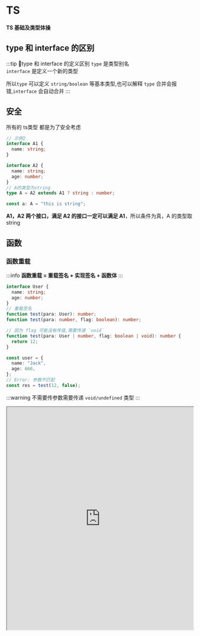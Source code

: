 # TS

**TS 基础及类型体操**

## type 和 interface 的区别

:::tip 🚀type 和 interface 的定义区别
`type` 是类型别名  
 `interface` 是定义一个新的类型

所以`type` 可以定义 `string/boolean` 等基本类型,也可以解释 `type` 合并会报错,`interface` 会自动合并
:::

## 安全
所有的 ts类型 都是为了安全考虑
```ts
// 示例2
interface A1 {
  name: string;
}

interface A2 {
  name: string;
  age: number;
}
// A的类型为string
type A = A2 extends A1 ? string : number;

const a: A = "this is string";
```

**A1，A2 两个接口，满足 A2 的接口一定可以满足 A1**，所以条件为真，A 的类型取 string

## 函数

### 函数重载

:::info
**函数重载 = 重载签名 + 实现签名 + 函数体**
:::

```ts
interface User {
  name: string;
  age: number;
}
// 重载签名
function test(para: User): number;
function test(para: number, flag: boolean): number;

// 因为 flag 可能没有传值,需要传递 `void`
function test(para: User | number, flag: boolean | void): number {
  return 12;
}

const user = {
  name: "Jack",
  age: 666,
};
// Error: 参数不匹配
const res = test(12, false);
```

:::warning
不需要传参数需要传递 `void/undefined` 类型
:::

<iframe src="https://www.typescriptlang.org/play?#code/JYOwLgpgTgZghgYwgAgKoGdrIN4ChnIhwC2EAXMumFKAOYDc+yct5hArsQEbSMC+uAPSDkgWcTAvvGA-b0CwKrhjsQCMMAD2IZJCoAKAA5wocChmgBKCiE48ojeYuVqNEbXoPnL0ADTIYAGxYUuFRUfCDgQMw5uXlwhEUADtUAuOW8-WmRAe+VAX4DAQptASHNAAnlAHgUPQAB0wEDIvMAkBOQAAwA3FWAAE2rkOQUlVXVNMF19Q2MoZAAfSKsPXxZkAKCQsIIR+qazCyioPAIoCDB2KHUARgAmXAEENSpkdkxBgF4cJiJSCgByAClEAGsnjyYWNgA2AHHRjCZCHDwAIngPkw4OQgCHlQAOpoBYOUAnMqAWUSPIAr5QygHozUEHQAw-1DMLhTiBzpt0Mhbt0tGDvHBoRATPQgA" width="100%" height="600"/>

### 函数兼容
目的是为了安全

:::tip
**_赋值的主要是赋值的是函数体_**  
形参数量少的可以赋值给形参数量多的,因为形参少，在 ***函数体内*** 只能用到这些形参
:::

#### 逆变

```ts
type Func = (a: string, b: string) => void;

let sum: Func;
// 形参数量比 Func 少
let f1 = (a: string) => {};
// 形参数量比 Func 多，在函数体内可能用到了形参
let f3 = (a: string, b: string, c: string) => {};

sum = f1;
// 错误，函数体还是f3，但是形参是 sum 的
sum = f3;
// sum 的函数体内需要 3 个参数
sum("1", "2");
```

<iframe src="https://www.typescriptlang.org/play?ssl=13&ssc=17&pln=1&pc=1#code/C4TwDgpgBAYgrgOwMYF4oAoCGAuAzsAJwEsEBzAGgCM9CTSBKFAPgDcB7IgEwChuAbCMCi44AW2zxk3APTSogI31AQ8qAHU0DziYBXrWIiRRAiDr9BUAGYBGKGiw1iZRkwDeAXxlylazZJ2AsTUAw-4Ap1QL+KyoDK8oChioD3yoC-AYAUroAMSoBhckoGQkYAzOYYOPjWFNRZdORIVnS2jrzCYumm3FCyUICYqYD30d6BQYAb8YD0ZqnegGLy7Urt5aJQgCFu1SJDaKnVta2A6foDgJBygFRyicYp6ABEJhvkGwBMOxtIG-RAA" width="100%" height="600"/>

#### 协变

:::tip
**_因为有可能拿着这个返回值去做其他事情，不能少个返回值_**
:::

因为赋值赋的是函数体,不能少一个返回值

```ts
type Func = () => { name: string; age: number };

let sum: Func;
let f1 = () => {
  return { name: "zs" };
};
let f2 = () => {
  return { name: "zs", age: 20, gender: 1 };
};

// 报错,少一个返回值
sum = f1;

sum = f2;

// 使用的时候,这两个是必须存在的
sum().age / sum.name;
```

<iframe src="https://www.typescriptlang.org/play?#code/C4TwDgpgBAYgrgOwMYF4oAoCUKB8BvBAQwFsIAuAZ2ACcBLBAcwBpCHyE5iAjCagXwBQAgDYRgUCpzLxkIsVABmARihosuPFGpi41BFAIlyAcgBeFY30GjxCgEyqM2fNuC79moqTJmLLNmR2AAxMbAgAJrxkKlZCAPRxUIClRoCYqUyAiDqAAHKAVHKAK-GAe2qAPAoCksQoykKl5XZAA" width="100%" height="600"/>

### 特点

**`TS` 中只有 `函数参数` 这一处逆变**

:::tip 🚀逆变/协变
**在逆变位置，可推导出交叉类型**  
**在协变位置，可推导出联合类型**
:::
交叉类型

```ts
type Bar<T> = T extends { a: (x: infer U) => void; b: (x: infer U) => void }
  ? U
  : never;

type T20 = Bar<{ a: (x: string) => void; b: (x: string) => void }>; // string
type T21 = Bar<{ a: (x: string) => void; b: (x: number) => void }>; // string & number
```

联合类型

```ts
type Foo<T> = T extends ()=>{ a: infer U; b: infer U } ? U : never;

type T10 = Foo<()=>{ a: string; b: string }>; // string
type T11 = Foo<()=>{ a: string; b: number }>; // string | number
```

<iframe src="https://www.typescriptlang.org/play?#code/C4TwDgpgBAQghgJwDwBUB8UC8UVQgD2AgDsATAZygG8o4AuKACnwYEtiAzCBKAVQEosGAG4B7VqQDcUAEYNmbTtz6DMI8aSgBfAFBQoAfj56oDYhGHdJOnaEg4ATAAYssREhr0mLKOWAJ2AHNVdQlpOW8GPwDiYKEoMQltNGkAelTffyDbcGgUBwBGV3hkT3kfaKCQhI1w8rMAVwBbGW5qxM0tFP10zJjAqAAyKGJm1oQbG17AeWVADeUc+wAxUVFUDGxcAiIySkZ+NTKodi4eXjqjpVPtQz5TEYsrSbs8gpdsZdW9g9oorNjzyqxZJpDKAwILF5Fd4rJBfNCHMHnUYtZRdEF9IJQAA+IzG3CAA" width="100%" height="600"/>

#### 数组逆变

```ts
interface Array<T> {
  concat(...arg: T[]): T[]; // 这种写法会禁止逆变，不去检测 逆变
  // concat:(...arg:T[])=>T[]
}

let p!: Array<Parent>;
let c!: Array<Child>;
p = c;
```

### 函数扩展

```ts
function getName() {}
namespace getName {
  export const type = "form";
}

console.log(getName.type); // form
```
### 函数对象
  ```ts
    const b = () =>'hello'
    b.id = false;

    // 定义类型
    const y: { ():string, id: boolean } = b

    // 可以写成下面的这种
    type FunctionWithId = {
        (): string;
        id: boolean;
    }

    const x: FunctionWithId = b
```
### 函数泛型

```ts
type ICallBack1 = <T>(item: T, idx: number) => T;

// 使用接口时确定类型，手动传入
type ICallBack<T> = (item: T, idx: number) => T;

//手动传入
let fun: ICallBack<string> = (item, idx) => item;

// 禁止手动传入,因为它的类型就是 T
let fun2: ICallBack1 = (item, idx) => item;

// 当传入一个字符串的时候，T 的类型被确定,返回值是 string 类型
fun2("aaa", 1);
```

`type ICallBack1 = <T>(item: T, idx: number) => void;` 这种是运行时,根据传入 `item` 的类型来自动推导

<iframe src="https://www.typescriptlang.org/play?ssl=12&ssc=36&pln=3&pc=1#code/FDAuE8AcFMAIEkDCBDANqgQsgxgawIywC8sAPACoB8AFAJajQC2AXLOQDSy0AmAHqwDsArowBG0AE4BKYpVgA3APY8A3CAD062IH95QBSugUuNAx8qA300B2HoCztQN4+gaPVAMP+BpI0AVSoAJ5QKaKsMFDhI0mHLgo5EjoGFjZOHn5YYTFJGSI5JVUNdSc3YFRoUFgAMyEBZh90LDxSAGdQCVoBAHMg2BCmdkipBIBvAF8U2EBAz0AjazTXdkADtUAuOUBg7UAQtxtARh1AejM2WA9M7LyBACZClGL-QiJGxma+VspOoA" width="100%" height="600"/>

## 字符串

### 固定后缀字符串

```ts
const sType: {
  [k: `${string}HD`]: any;
} = {
  aHD: "AAA",
};
```

### 字符串分发

```ts
// type T3 = "top-left" | "top-right" | "bottom-left" | "bottom-right"
type T3 = `${"top" | "bottom"}-${"left" | "right"}`;
// type T4 = 1 | "1" | 2 | 3 | "2" | "3"
type T4 = `${1 | 2 | 3}` | 1 | 2 | 3;
```

## 元祖[tuple]

**用于保存定长/定数据类型的数据**

### 可选参数

```ts
type Either2dOr3d = [number, number, number?];
const e: Either2dOr3d = [1, 1];

// 元祖类型，只能有一个数字
let d: [1 | 2 | 3] = [2];
```

### 剩余参数

```ts
type BooleansStringNumber = [...boolean[], string, number];

const f: BooleansStringNumber = ["1", 1];

// 前面只能是 boolean,或者是不填，不能是其他类型
const f: BooleansStringNumber = [false, 1, "1", 1]; //[!code error]
```

### 联合参数

```ts
// 可以不用写最后的布尔值，固定了位置
type StringNumberBooleans = [string | number, number, ...boolean[]];
let s: StringNumberBooleans = ["a", 12];
```

### 命名参数
更加详细介绍
```ts
type StringNumberBooleans = [name: string, age: number];
let s: StringNumberBooleans = ["a", 12];
```

## {} & Object & object

:::info  区别
object：表示任何非原始类型的值，包括对象、数组、函数等,但不包括 null 和 undefined  

Object 表示一个 js 的全局对象,任何时候都不建议使用

{} 是 Object 的实例,和 Object 一样
:::

<iframe src="https://www.typescriptlang.org/play?#code/FDA2FMBcAIHsCMBWAuOTwGNIG5gMdALzQDeAvttAPRXSAQKoKs2gMP+BeXoJ-aghjGD0ZmopjIG8fQNHqeJEWgBtALqUa9ZoAdTQCN+PfP2jDRBYgAoAlEQB8pCtVqMmgX8UFq9Fg0j84gIyVo7s9EB66QwA0PADsAVwBbeHAAJwcQCBh8ACZUAHk7HC148XJZc2Z2bmgUvntNBPFpbPkmZR5C9RKkDN0DQmMszwtrGtTo0uJnDwH2v36uosERGKhoAA9UNXtiACIAC3BQUFhFisBYOQtAdW1AMm9AJjkuQHzlQGnNYSZt2zHosCmAT2TupYB3WAjQABMtz13mIcThcrjcCt1NJMYAAvZDkcSLACGi2AQA" width="100%" height="600"/>

## 关键字

### NonNullable

去除 null 类型,*主要利用了 TS 的分发类型*

```ts
// 原理
type NonNullable<T> = T & {};
// null | HTMLElement
let ele = document.getElementById("div");
// 去除 null
type D = NonNullable<typeof ele>; // HTMLElement
//只有 HTMLElement
(ele as D).style.color = "red";
```

### is

类型收紧的更加具体

```ts
interface Bird {
  fly: string;
}

interface Fish {
  swim: string;
}

function isBird(val: Bird | Fish): val is Bird {
  return "fly" in val;
}

// 是因为 isBird 返回的是一个 boolean 值，所以才需要一个 is 关键字
function test(a: Bird | Fish) {
  if (isBird(a)) {
    a; // Bird
  } else {
  }
}
```

### satisfies(使满足)

```ts
interface Vibe {
  mood: "happy" | "sad";
}

// vibe.mood: "happy" | "sad"
const vibe: Vibe = {
  mood: "happy",
};

// vibe.mood: "happy"
const vibe = {
  mood: "happy",
} satisfies Vibe; // [!code ++]
```

```ts
type ICustomerImage = {
  height: string;
};

type UserImage = string | ICustomerImage;

interface IUser {
  id: number;
  image: UserImage;
}

const badImage: IUser = {
  id: 1,
  image: "aa",
};

const goodImage = {
  id: 1,
  image: "aa",
} satisfies IUser; // [!code ++]

badImage.image; // 只能获取字符串和 对象的公有方法
goodImage.image; // 就是一个字符串，可以获取字符串的方法
```


### Exclude(排除)
```ts
type Exclude<T, U> = T extends U ? never : T;
```

举例来说

```ts
type A = Exclude<"key1" | "key2", "key2">; // 'key1'
```

利用了条件类型中的分配原则

```ts
type A = `Exclude<'key1' | 'key2', 'key2'>`

// 等价于

type A = `Exclude<'key1', 'key2'>` | `Exclude<'key2', 'key2'>`

// =>

type A = ('key1' extends 'key2' ? never : 'key1') | ('key'2 extends 'key2' ? never : 'key2')

// =>

// never是所有类型的子类型
type A = 'key1' | never = 'key1'
```

### Extract(提取)

```ts
type Extract<T, U> = T extends U ? T : never;
```

### ReturnType

```ts
type MyReturnType<T extends Function> = T extends (...args: any) => infer R
  ? R
  : never;
```

### keyof

遍历
:::info
如果 T 里面是 类型的集合，T[P]返回的就是类型
T 里面是 具体的值，那么 T[P]返回的就是具体的值
:::

```ts
type ExcludeType<T extends Array<any>, K extends string | number | boolean> = {
  [P in keyof T]: T[P] extends K ? never : T[P];
}[number];
```

对多个对象进行遍历

```ts
type Merge<F extends Record<string, any>, S extends Record<string, any>> = {
  [K in keyof F | keyof S]: K extends keyof S
    ? S[K]
    : K extends keyof F
    ? F[K]
    : never;
};
```

重新映射
  
1. Uppercase 转大写
2. Lowercase
3. Capitalize 首字母大写
4. Uncapitalize 转小写

```ts
type G1<T> = {
  // 交叉类型限制 类型 相当于取的交集，因为 Capitalize 只接受 string
  // as 重新映射
  [k in keyof T as `get${Capitalize<k & string>}`]?: () => T[k];
};
```

### lookup(查找)

```ts
type D1 = {
  a: never;
  b: never;
  c: string;
};

// 使用 keyof 的意思是 Pick 后面只能使用 'a' | 'b' |'c'
type OmitNever<T> = Pick<
  T,
  { [P in keyof T]: T[P] extends never ? never : P }[keyof T]
>; // { 'name':'zs',age :12 }['name' | 'age'] 'zs'

type Me = { name: "阿宝哥"; city: "XM" }["name" | "city"];
type Me = "阿宝哥" | "XM"; // 先生成映射类型后再利用Lookup Types

interface Example {
  a: string;
  b: boolean;
}

// 可以是 布尔也可以是 字符串
let D: Example["b" | "a"] = false;
```

### infer

infer 只能在条件类型的 extends 子句中，推断的类型变量需要可以在条件类型的 true 分支中引用。

infer 可以指代一个类型，也可以是具体的值

:::danger
元组成员必须全部具有或全部不具有名称
:::

```ts
// 代表的是一个值
type TrimLeft<V extends string> = V extends ` ${infer R}` ? R : V;
let c: TrimLeft<" abcd"> = "abcd";

// [1, 2, 5, 3, 6]
type L = Flatten<[[1, 2, 5, 3], 6]>;

// 不断递归
type Flatten<T extends any[]> = T extends [infer F, ...infer R]
  ? F extends any[]
    ? [...Flatten<F>, ...Flatten<R>]
    : [F, ...Flatten<R>]
  : T;
```

具名

```ts
// R 指代的第一个字符，infer _ 没有用到
type First<T extends any[]> = T extends [infer R, ...infer _] ? R : never

// First<[() => 123, { a: string }] == ()=>123

// 具名元祖类型
type First<T extends any[]> = T extends [F:infer R, ...args:infer _] ? R : never
```

指代类型

```ts
type MyParameters<V extends Function> = V extends (s: infer P) => any
  ? P
  : never;

let c: MyParameters<(a: string) => string> = "";
```

### InstanceType

```ts
type InstanceType<T extends abstract new (...args: any) => any> =
  T extends abstract new (...args: any) => infer R ? R : any;
```

```ts
class MyClass {
  name: string;
  age: number;

  constructor(name: string, age: number) {
    this.name = name;
    this.age = age;
  }
  getName() {
    return this.name;
  }
}
type MyInstanceType = InstanceType<typeof MyClass>;

const instance: MyInstanceType = new MyClass("Alice", 30);
```



## any / unknown

:::info
unknown 是 top type  
any 有时候是 top type，有时候是 bottom type
:::

顶级类型

```ts
type x2 = string extends unknown ? true : false; // true
type x2 = string extends any ? true : false; // true
```

any 是 bottom type

```ts
let x: any = 1;
x = [];
```

## 分配条件类型（Distributive Conditional Types）

:::tip ✈️✈️✈️
对于使用 extends 关键字的条件类型（即上面的三元表达式类型），如果 ***extends 前面的参数*** 是一个 *泛型类型*，当传入该参数的是 *联合类型*，则使用分配律计算最终的结果。

分配律是指，将联合类型的联合项拆成单项，分别代入条件类型，然后将每个单项代入得到的结果再联合起来，得到最终的判断结果。
:::

满足两个要点即可适用分配律:

1. 参数是泛型类型
2. 代入参数的是联合类型

```ts
type P<T> = T extends "x" ? string : number;
type A3 = P<"x" | "y">; // A3的类型是 string | number
```

#### 防止条件判断中的分配

:::tip 🚀 防止条件判断中的分配
被 **数组、元组或 Promise** 等包装
:::


禁止分发

```ts{13-15}
// 元祖类型
type WrappedTuple<T> = [T] extends [boolean] ? "Y" : "N";
// 数组类型
type WrappedArray<T> = T[] extends boolean[] ? "Y" : "N";
// Promise
type WrappedPromise<T> = Promise<T> extends Promise<boolean> ? "Y" : "N";
​

type T1 = WrappedTuple<number | boolean>; // "N"
type T2 = WrappedArray<number | boolean>; // "N"
type T3 = WrappedPromise<true | false>; // "Y"

// 重要
type NoDistrubate<T> = T & {}
type UnionAsset<T> =  NoDistrubate<T> extends boolean ? true :false
// 没有分发
type s = UnionAsset<true | false>  // true

```

## enum(枚举)

### 扩展


```ts
enum Seasons {
  Spring = "Spring",
  Summer = "Summer",
}

namespace Seasons {
  export let Autum = "Autum";
  export let Winter = "Winter";
}

let s = Seasons.Autum; //[!code ++]
```

编译结果是:

```js
var Seasons;
(function (Seasons) {
  Seasons["Spring"] = "Spring";
  Seasons["Summer"] = "Summer";
})(Seasons || (Seasons = {}));

(function (Seasons) {
  Seasons.Autum = "Autum";
  Seasons.Winter = "Winter";
})(Seasons || (Seasons = {}));
```

### 获取 enum 的 key / value

```ts
enum Status {
  SUCCESS = "success",
  DANGER = "danger",
  WARNING = "warning",
}
```

#### 获取枚举的 key 类型

```ts
type StatusKey = keyof typeof Status;
// 'SUCCESS' | 'DANGER' | 'WARNING'

const keyArr: StatusKey[] = ["SUCCESS", "DANGER"]; // passed
```

#### 获取枚举的 value 类型

```ts
type StatusVal = `${Status}`;
// 'success' | 'danger' | 'warning'

const valArr: StatusVal[] = ["success", "danger", "warning"]; // passed
```

## assets

保证后续代码的安全执行,可以在后面推导出具体的类型

```ts
function assert(value: unknown, message?: string): asserts value {
  if (!value) {
    throw new Error(message);
  }
}
```

assets NonNullable

```ts
function assertNonNull<T>(obj: T): asserts obj is NonNullable<T> {
  if (obj === null || obj === undefined) {
    throw new Error("Assertion failed: Object is null or undefined");
  }
}
```

assets number[]

```ts
function assertNumberArray(value: unknown): asserts value is number[] {
  if (!(value as any[]).every(item => typeof item === "number")) {
    throw new Error();
  }
}
```

## as(重新映射)

```ts{8}
interface Person {
  name:string
  age:number
  address:string
}

type PickKeysByValues<T extends object,U>={
  [K in keyof T as T[K] extends U ? never : K]:T[K]
}

type C = PickKeysByValues<Person,string>
```

## 类型体操

### lookup (0062)

本质是把 Animal 中取出 type 值相等的

```ts
interface Cat {
  type: "cat";
  breeds: "Abyssinian" | "Shorthair" | "Curl" | "Bengal";
}

interface Dog {
  type: "dog";
  breeds: "Hound" | "Brittany" | "Bulldog" | "Boxer";
  color: "brown" | "white" | "black";
}

type Animal = Cat | Dog;

type cases = [
  Expect<Equal<LookUp<Animal, "dog">, Dog>>,
  Expect<Equal<LookUp<Animal, "cat">, Cat>>
];
```

```ts
//满足分发, 会进行分发
type Extract<T, U> = T extends U ? T : never;

type LookUp<U extends { type: string }, T> = T extends U["type"]
  ? Extract<U, { type: T }>
  : never;
```

### 获取必填属性(0057)

```ts
type cases = [
  Expect<Equal<GetRequired<{ foo: number; bar?: string }>, { foo: number }>>,
  Expect<
    Equal<GetRequired<{ foo: undefined; bar?: undefined }>, { foo: undefined }>
  >
];
```

Required 只能接收一个大的类型

```ts
//  type Required<T> = {
//     [P in keyof T]-?: T[P];
// };

type GetRequired<T> = {
  [K in keyof T as T[K] extends Required<T>[K] ? K : never]: T[K];
};

type y = GetRequired<{ foo: number; bar?: string }>;
```

### 获取可选的 key 值

```ts
type cases = [
  Expect<Equal<OptionalKeys<{ a: number; b?: string }>, "b">>,
  Expect<Equal<OptionalKeys<{ a: undefined; b?: undefined }>, "b">>,
  Expect<
    Equal<
      OptionalKeys<{ a: undefined; b?: undefined; c?: string; d?: null }>,
      "b" | "c" | "d"
    >
  >,
  Expect<Equal<OptionalKeys<{}>, never>>
];
```

两种方式

1. 上文中的 `Required` 取反
   ```ts
   type OptionalKeys<T> = keyof Optional<T>;
   // 判断元素是否在 必填项中
   type Optional<T> = {
     [K in keyof T as T[K] extends Required<T>[K] ? never : K]: T[K];
   };
   ```
2. 判断是否与 `Omit` 之后的相同
   **K 写在形参里面还要再写一遍,因为是需要分发**

   ```ts
   type OptionKeys<T, K = keyof T> = K extends keyof T
     ? Omit<T, K> extends T
       ? K
       : never
     : never;

   interface Person {
     name: string;
     age?: number;
   }

   type G = OptionKeys<Person>; // age
   ```

   原因是,必填项可以继承自 `Person`,如果使用 `Omit` 忽略之后还能 extends T,则说明是 可选

   ```ts
   // {
   //    name: string;
   // }

   type L = Omit<Person, "age">;
   // true
   type X2 = L extends Person ? true : false;

   // {
   //    age: number | undefined;
   // }
   type L = Omit<Person, "name">;
   // false
   type X2 = L extends Person ? true : false;
   ```

### 设置 readOnly

```ts
type cases = [
  Expect<Alike<MyReadonly2<Todo1>, Readonly<Todo1>>>,
  // todo1 / todo2 都设置为 readonly
  Expect<Alike<MyReadonly2<Todo1, "title" | "description">, Expected>>,
  Expect<Alike<MyReadonly2<Todo2, "title" | "description">, Expected>>
];

interface Todo1 {
  title: string;
  description?: string;
  completed: boolean;
}

interface Todo2 {
  readonly title: string;
  description?: string;
  completed: boolean;
}

interface Expected {
  readonly title: string;
  readonly description?: string;
  completed: boolean;
}
```

先把所有的参数都变为`readonly`，再与后面的进行交叉

```ts{4}
type MyReadonly2<T, K extends keyof T = keyof T> = {
  readonly [P in K]: T[P]
} & {
  [P in keyof T as P extends K ? never : P]: T[P]
}
```

原因

```ts

// {
//   z:string
// }

type X3 = {
  readonly z: string;
} & {
  z: string;
};

type C<T> = {
  [k in keyof T]: T[k];
};

// 交叉类型是一个是马老师的粉丝,一个是蔡徐坤的粉丝,他们共有的粉丝是交叉类型
type g3 = C<X3>;
```
### flatten
 深度数组展开
```ts
type cases = [
  Expect<Equal<Flatten<[]>, []>>,
  Expect<Equal<Flatten<[1, 2, 3, 4]>, [1, 2, 3, 4]>>,

  Expect<Equal<Flatten<[1, [2]]>, [1, 2]>>,

  Expect<Equal<Flatten<[1, 2, [3, 4], [[[5]]]]>, [1, 2, 3, 4, 5]>>,
  Expect<Equal<Flatten<[{ foo: 'bar'; 2: 10 }, 'foobar']>, [{ foo: 'bar'; 2: 10 }, 'foobar']>>,
]
```
递归查询
```ts
type Flatten<T extends any[]> = T extends [infer First, ...infer RT] 
    ? First extends any[]
      ? [...Flatten<First>, ...Flatten<RT>]
      : [First, ...Flatten<RT>]
    : [];
```

### StringToUnion
```ts
Expect<Equal<StringToUnion<''>, never>>,
  Expect<Equal<StringToUnion<'t'>, 't'>>,
  Expect<Equal<StringToUnion<'hello'>, 'h' | 'e' | 'l' | 'l' | 'o'>>,
  Expect<Equal<StringToUnion<'coronavirus'>, 'c' | 'o' | 'r' | 'o' | 'n' | 'a' | 'v' | 'i' | 'r' | 'u' | 's'>>,
```
使用 | 手动联合  
```ts
type StringToUnion<T extends string> = T extends `${infer K}${infer Rest}` ? 
  K | StringToUnion<Rest> : never
```
### merge
```ts
type Foo = {
  a: number
  b: string
}
type Bar = {
  b: number
  c: boolean
}

type cases = [
  Expect<Equal<Merge<Foo, Bar>, {
    a: number
    b: number
    c: boolean
  }>>,
]
```
```ts
type Merge<T extends Record<string,unknown>,U extends Record<string,unknown>>= {
    [K in (keyof T | keyof U)]:K extends keyof T ? T[K] : K extends keyof U ? U[K] :never
  }
```
### as 
```ts
interface Person {
  name:string,
  age:number
}
// getName:()=>string
type G1<T> = {
  // 交叉类型限制 类型 相当于取的交集，因为 Capitalize 只接受 string
  // as 重新映射
  [k in keyof T as `get${Capitalize<k & string>}`]?:()=>T[k]
}

let l:G1<Person> = {
  getAge:()=>12,
  getName:()=>"2"
}
```
### 字符串联合类型 和 string 合并

```ts
  type C = "sm" | "md" | Omit<string,"sm"|"md">; // 不能 string，
  // 否则 sm 和  md 不生效
  let g:C = "aaa"
  let f:C = "sm"
```
### 两个对象取交集
要理解 `Extract` 的作用  
`type Extract<T,U> = T extends U ? T : never`
```ts
let person1 = {
    name: 'zhufeng',
    age: 11,
    address: '回龙观'
}
let person2 = {
    address: '回龙观',
}

type InterSection<T extends object, K extends object> = 
  Pick<T, Extract<keyof T, keyof K>>

// {
//   address: string;
// }
type InterSectionPerson = InterSection<typeof person1, typeof person2>
```

### 数组转联合类型
使用 `Array` 
```ts
type ElementOf<T> = T extends Array<infer R> ? R : any;

type TupleToUnion = ElementOf<[string,number,boolean]> // 使用 infer  
// string | number | boolean
```

### Filter
```ts
type Filter<T,U extends keyof any,F extends any[] = []> =
	T extends [infer L,...infer R] ? 
	L extends U ? Filter<R,U,[...F,L]> : Filter<R,U,F> : F;// 说明已经遍历完毕

type x = Filter<["a",false,1,"dev"],string>
```

### 🚩联合转交叉
在 逆变 中可以联合转交叉
在 `T extends  any` 中使用了分发
```ts
 type UnionToIntersection<T> = (
  T extends any
  ? (arg: T) => void
  : never
) extends (arg: infer U) => void ? U : never

type Eg9 = UnionToIntersection<{ key1: string } | { key2: number }>
```
### 🚩可选key
1. 第一种写法
```ts
  type OptionalKeys<T> = {
  [P in keyof T]: {} extends Pick<T, P> ? P : never
}[keyof T];
```
2. 第二种写法
   ```ts
    type OptionalKeys<T,P extends keyof T= keyof T> = P extends keyof T ? T[P] extends {} ? P : never
    :never
   ```
3. 第三种写法
   ```ts
    type RequiredKey<T> = { [P in keyof T]-?: T[P] };

    type OptionKeys<T> = {
      [K in keyof T as T[K] extends RequiredKey<T>[K] ? never : K]: T[K];
    };
   ```   
  原理
  ```ts
    // false
  type Eg2 = {} extends {key1: string} ? true : false;
    // Eg3 = true
  type Eg3 = {} extends {key1?: string} ? true : false;
  ```
  ### Promise 数组
  :::tip
   keyof 一个数组 是一个 0 | 1 | 2 
  :::
  ```ts
  type N = [number ,string, boolean];

  type C<T> = {
    [K in keyof T]:Promise<T[K]> 
    // keyof 一个数组  也是返回一个 数组
  }

  let PromiseAry:C<N> = [
    Promise.resolve(2),
    Promise.resolve("a"),
    Promise.resolve(false),
  ]
  ```
  不能使用 `type x =  Promise<N[number]>`,否则会变成
  `type x = Promise<string | number | boolean>`
  ### 🚩ParseQueryString
  ```ts
  type MergeValues<One, Other> = One extends Other ? One: [One, Other];

    type MergeParams<
      OneParam extends Record<string, any>,
      OtherParam extends Record<string, any>
    > = {
        [Key in keyof OneParam | keyof OtherParam]:
        Key extends keyof OneParam
        ? Key extends keyof OtherParam
        // 既存在于 oneParam ，又存在于 OtherParam
        ? MergeValues<OneParam[Key], OtherParam[Key]>
        : OneParam[Key]
        : Key extends keyof OtherParam
        ? OtherParam[Key]
        : never;
      };

    // 把 string 改成对象 -->
    type ParseParam<Param extends string> =
      Param extends `${infer Key}=${infer Value}`
      ? {
        [K in Key]: Value; // 必须使用 K in Key
      }
      : {};

  type ParseQueryString<Str extends string> =
    Str extends `${infer Param}&${infer Rest}`
    ? MergeParams<ParseParam<Param>, ParseQueryString<Rest>>
    : ParseParam<Str>; // 这个是最后一位 c = 3 可以直接换成 { c : 3 }

  type ParseQueryStringResult = ParseQueryString<"a=1&a=2&b=2&c=3">;
  ```

  简写
  ```ts
  type Split<T, str extends string = '', Res extends any[] = []> =
  T extends `${infer L}${str}${infer R}` ? Split<R, str, [...Res, L]> : [...Res, T]

  type Z2 = Split<"a=1&b=2&c=3", '&'>;
    
    // [a=1,b=2,c=3] 转成 {a:1,b:2,c:3}
  type Z3 = {
      [K in Z2[number] as Split<K,"=">[0]]:Split<K,"=">[1]
    }
  ```

### 表达式重载
  ```ts
    type Example = {
        (x: number): number;
        (x: string): string;
    }

  const c:Example = (a: any)=>a
  c("any")
  ```

  ```ts
    const is: {
      (name: string, state: boolean): string | number;
      (name: string): number | string
    } = (name: string, args?:boolean) => {

      if(args === false){
        return name
      }else {
        return 0
      }
    }

    is("a",false)
  ```

  ```ts
    interface Counter {
      ():void,
      count:number
    }
  // 原理很简单 
  // const 定义的是固定的值 const a:string = 'a' 
  // const 关键字确保不会发生对变量进行重新分配，并且只保证该字面量的严格类型

  // let 定义的是可变的 let a:string = 'a' 那么 a 是string
  // let 扩展为更通用的类型，并允许将其重新分配给该类型的其他值
  const c203 = ():Counter =>{
    const c = () =>{}; // 这个地方 let 报错
    c.count = 20
    return c
  }
```
## 应用
  ### 对象合并
  ```ts
    const pt = { x: 666, y: 888 };

    const id = { name: "semlinker" };
    // 可以获取所有属性
    const x = {...pt,...id}

    // 或者使用 Object.assign
    let z = {}
    const x = Object.assign(z,pt,id);
    z // [!code error]
    x //[!code ++]
  ```
### 联合交叉

```ts
    interface ILogInUserProps {
      isLogin: boolean;
      name: string;
      age:number
    }

    interface IUnLoginUserProps {
      isLogin: boolean;
      from: string;
      sex:0 | 1
    }

    type f = (ILogInUserProps |  IUnLoginUserProps) & { city:string}

    let a:f = {
      isLogin: false,
      name: "123",
      age:12,
      city:""
    }

```
  ### 可选部分属性
  先把其中的不需要可选的属性使用 `Omit` 提取出来,再使用 `Partial`把可选属性变为可选

  ```ts
  interface User {
    name: string;
    age: number;
    hobby: string;
  }

// 拿出其他值 & 让这两个值 变成可选
type C<T,S extends keyof T> = Omit<T,S> & Partial<Pick<T,S>>

type d = Computed<C<User,'age' | 'hobby'>>
```
### 🚩获取对象的key值
`K extends keyof S` 是为了分发
```ts
// 遍历对象，取其中的key 值
// T 是对象,如果 F 有值的话
type Path<S,F extends string = '',K extends keyof S = keyof S > = K extends keyof S ? 
  S[K] extends object ? Path<S[K],`${F}${F extends '' ? '':'.'}${K & string}`,keyof S[K]>
  // {name:"zs"} 非嵌套对象
  :`${F}${F extends '' ? '' : "."}${K & string}`: any;



function fn<S>(schema: S): (path: Path<S>) => void {
  return path => {};
}

const i = fn({
  home: {
    toolbar: {
      title: "title",
      welcome: "welcome",
    },
  },
  login: {
    userName: "用户名",
    age: 20,
  },
});

i("home.toolbar.welcome");
```

<iframe width="100%" height="600px"
src="https://www.typescriptlang.org/play?#code/FAguE8AcFMAIAUCGoAWAeAygGgGK2gB6jQB2AJgM6wWgBOAliQOawC8sA5B1gNL5GlKsANbRwAewBmsDGxFipM2AD45fQsXJVRE6bID8sYLBkBtHgF1+moeIBGAK2gBjULENJUmcxawADABIAbxwAX2C8DUEqLndODgAuDgA6DnCgvgAyajpGJlC-LB1FDB9lY1gEwJD0yIEteLjYhNgAImTW9KychmYClsQScABuECNgSQBXEld6cRJYSRJMZQAKCmcUaABbRBaMAEoW1chkFBbPdAxlA7ZVADdxejJYIIraaFBJ2gXT1DvXqFRqEQM55jRYPQ5EtVm8THtWgBGABMAGZUa0sBUUOJttAWnCTLBQOJxAAbOyIWgEipE4n0UBk-FtUAMpmY2lEgDu0DJYLxLVaPL5uOgHLpoSxJklFTJ4iYjBpdMmFGgtAAcogBW1ABSugHYjQCwKuKiYgmMzkQAGKWwGWhA6jYD0VatHF45Ik8mU2jJYX8sUHIA"/>

### 🚩url search 转对象
```ts
const str = "/name?age=12&name=zs";
let s = {
	name:'zs',
	age:"12"
}


// 就是拆分,把以前的结果放前面，后面依次添加
type SplitStr<
	T extends string,
	str extends string = '?',
	Res extends string[] = []> = T extends `${infer L}${str}${infer R}` ? SplitStr<R, str, [...Res, L]> : [...Res, T]

// type SecondQuery = ["?","age=12&name=zs"]
type SecondQuery = SplitStr<typeof str,"?">[1];
// type ThirdQuery = ["age=12", "name=zs"]
type ThirdQuery = SplitStr<SecondQuery,"&">

type QueryParams = {
	[K in ThirdQuery[number] as SplitStr<K,"=">[0]]:SplitStr<K,"=">[1];
}

const obj10:QueryParams = {
	age:"12",
	name:'zs',
};
```

### 对象重载
```ts
  type  Props  = {
  name:string
} & ({
  gender:"male",
  salary:number
} | {
  gender:"female",
  weight:number
})

let s:Props = {
  name:"zs",
  gender:"female",
  weight:100
}

let s2:Props = {
  name:"zs",
  gender:"male",
  salary:100
}
```


